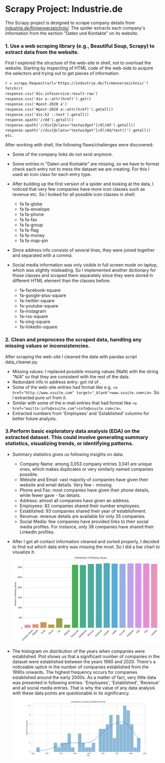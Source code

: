 # Scrapy Project: Industrie.de

This Scrapy project is designed to scrape company details from [industrie.de/firmenverzeichnis/](https://industrie.de/firmenverzeichnis/). The spider extracts each company's information from the section "Daten und Kontakte" on its website.

### 1. Use a web scraping library (e.g., Beautiful Soup, Scrapy) to extract data from the website.

First I explored the structure of the web-site in shell, not to overload the website.
Starting by inspecting of HTML code of the web-side to acquire the selectors and trying out to get pieces of information.

`r = scrapy.Request(url='https://industrie.de/firmenverzeichnis/')`
`fetch(r)` <br>
`response.css('div.infoservice-result-row')` <br>
`response.css('div a::attr(href)').get()` <br>
`response.css('#post-2020 a')` <br>
`response.css('#post-2020 a::attr(href)').getall()` <br>
`response.css('div.h2 ::text').getall()` <br>
`response.xpath('//dd').getall()` <br>
`response.xpath('//div[@class="textwidget"]/dl/dd').getall()` <br>
`response.xpath('//div[@class="textwidget"]/dl/dd/text()').getall()` <br>
`etc.`

After working with shell, the following flaws/challenges were discovered:
* Some of the company links do not exist anymore.
* Some entries in "Daten und Kontakte" are missing, so we have to format check each entry not to mess the dataset we are creating.
For this I used an icon class for each entry type.
* After building up the first version of a spider and looking at the data, I noticed that very few companies have more icon classes such as revenue etc.
So I looked for all possible icon classes in shell:
  * fa fa-globe
  * fa fa-envelope
  * fa fa-phone
  * fa fa-fax
  * fa fa-group
  * fa fa-flag
  * fa fa-money
  * fa fa-map-pin
* Since address info consists of several lines, they were joined together and separated with a comma.

* Social media information was only visible in full screen mode on laptop, which was slightly misleading.
So I implemented another dictionary for those classes and scraped them separately since they were stored in different HTML
element than the classes before.
  * fa-facebook-square
  * fa-google-plus-square
  * fa-twitter-square
  * fa-youtube-square
  * fa-instagram
  * fa-rss-square
  * fa-xing-square
  * fa-linkedin-square

### 2. Clean and preprocess the scraped data, handling any missing values or inconsistencies.
After scraping the web-site I cleaned the data with pandas script data_cleaner.py.
* Missing values: I replaced possible missing values (NaN) with the string "N/A" so that they are consistent with the rest of the data.
* Redundant info in address entry: got rid of </dd>.
* Some of the web-site entries had format like e.g. `<a href="http://www.xsuite.com" target="_blank">www.xsuite.com</a>`.
So I extracted pure url from it.
* Similar with some of the e-mail entries that had format like `<a href="mailto:info@xsuite.com">info@xsuite.com</a>`.
* Extracted numbers from 'Employees' and 'Established' columns for better future analysis.

### 3.Perform basic exploratory data analysis (EDA) on the extracted dataset. This could involve generating summary statistics, visualizing trends, or identifying patterns.
* Summary statistics gives us following insights on data:
  * Company Name: among 3,053 company entries 3,041 are unique ones, which makes duplicates or very similarly named companies possible.
  * Website and Email: vast majority of companies have given their website and email details. Very few - missing.
  * Phone and Fax: most companies have given their phone details, while fewer gave - fax details.
  * Address: almost all companies have given an address.
  * Employees: 82 companies shared their number employees.
  * Established: 93 companies shared their year of establishment.
  * Revenue: revenue details are available for only 35 companies.
  * Social Media: few companies have provided links to their social media profiles. For instance, only 38 companies have shared their LinkedIn profiles.

* After I got all contact information cleaned and sorted properly, I decided to find out which data entry was missing the most.
So I did a bar chart to visualize it.
![Plot 1](Figure_1.png)
* The histogram on distribution of the years when companies were established.
Plot shows us that a significant number of companies in the dataset were established between the years 1980 and 2020.
There's a noticeable uptick in the number of companies established from the 1990s onwards.
The highest frequency occurs for companies established around the early 2000s.
As a matter of fact, very little data was presented in following entries: 'Employees', 'Established', 'Revenue' and all social media entries.
That is why the value of any data analysis with these data points are questionable in its significancy.
![Plot 2](Figure_2.png)

